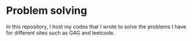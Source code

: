 # Problem solving
In this repository, I host my codes that I wrote to solve the problems I have for different sites such as G4G and leetcode.